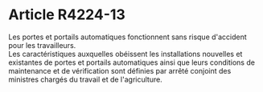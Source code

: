 # Article R4224-13

  
Les portes et portails automatiques fonctionnent sans risque d'accident pour les travailleurs.   
Les caractéristiques auxquelles obéissent les installations nouvelles et existantes de portes et portails automatiques ainsi que leurs conditions de maintenance et de vérification sont définies par arrêté conjoint des ministres chargés du travail et de l'agriculture.